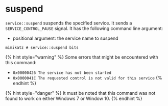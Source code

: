 # suspend

`service::suspend` suspends the specified service. It sends a `SERVICE_CONTROL_PAUSE` signal. It has the following command line argument:

* positional argument: the service name to suspend

```
mimikatz # service::suspend bits
```

{% hint style="warning" %}
Some errors that might be encountered with this command:

* `0x00000426 The service has not been started`
* `0x0000041C The requested control is not valid for this service`
{% endhint %}

{% hint style="danger" %}
It must be noted that this command was not found to work on either Windows 7 or Window 10.
{% endhint %}
